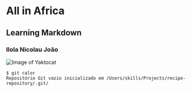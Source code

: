  # All in Africa
 ## Learning Markdown 
 ### Ilola Nicolau João

 ![Image of Yaktocat](https://octodex.github.com/images/yaktocat.png)


```
$ git calor
Repositório Git vazio inicializado em /Users/skills/Projects/recipe-repository/.git/
```
